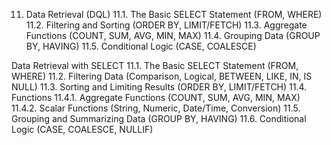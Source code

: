 11. Data Retrieval (DQL)
11.1. The Basic SELECT Statement (FROM, WHERE)
11.2. Filtering and Sorting (ORDER BY, LIMIT/FETCH)
11.3. Aggregate Functions (COUNT, SUM, AVG, MIN, MAX)
11.4. Grouping Data (GROUP BY, HAVING)
11.5. Conditional Logic (CASE, COALESCE)



Data Retrieval with SELECT
11.1. The Basic SELECT Statement (FROM, WHERE)
11.2. Filtering Data (Comparison, Logical, BETWEEN, LIKE, IN, IS NULL)
11.3. Sorting and Limiting Results (ORDER BY, LIMIT/FETCH)
11.4. Functions
11.4.1. Aggregate Functions (COUNT, SUM, AVG, MIN, MAX)
11.4.2. Scalar Functions (String, Numeric, Date/Time, Conversion)
11.5. Grouping and Summarizing Data (GROUP BY, HAVING)
11.6. Conditional Logic (CASE, COALESCE, NULLIF)